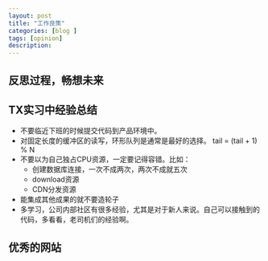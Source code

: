 ```yaml
---
layout: post
title: "工作良策"
categories: [blog ]
tags: [opinion]
description:  
---
```


## 反思过程，畅想未来

## TX实习中经验总结
* 不要临近下班的时候提交代码到产品环境中。
* 对固定长度的缓冲区的读写，环形队列是通常是最好的选择。 tail = (tail + 1) % N
* 不要以为自己独占CPU资源，一定要记得容错。比如：
    - 创建数据库连接，一次不成两次，两次不成就五次
    - download资源
    - CDN分发资源
* 能集成其他成果的就不要造轮子
* 多学习，公司内部社区有很多经验，尤其是对于新人来说。自己可以接触到的代码，多看看，老司机们的经验啊。

## 优秀的网站
